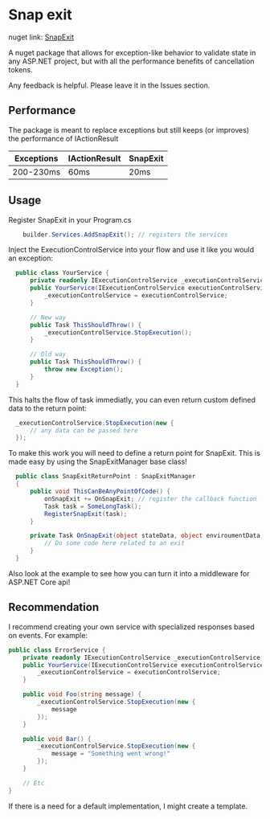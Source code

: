 
# Snap exit
nuget link: [SnapExit](https://www.nuget.org/packages/SnapExit/)

A nuget package that allows for exception-like behavior to validate state in any ASP.NET project, but with all the performance benefits of cancellation tokens.

Any feedback is helpful. Please leave it in the Issues section.

## Performance
The package is meant to replace exceptions but still keeps (or improves) the performance of IActionResult

| Exceptions | IActionResult | SnapExit |
|------------|---------------|----------|
| 200-230ms  | 60ms          | 20ms     |

## Usage

Register SnapExit in your Program.cs

```csharp
    builder.Services.AddSnapExit(); // registers the services
```

Inject the ExecutionControlService into your flow and use it like you would an exception:

```csharp
  public class YourService {
      private readonly IExecutionControlService _executionControlService;
      public YourService(IExecutionControlService executionControlService) {
          _executionControlService = executionControlService;
      }

      // New way
      public Task ThisShouldThrow() {
          _executionControlService.StopExecution();
      }

      // Old way
      public Task ThisShouldThrow() {
          throw new Exception();
      }
  }
```

This halts the flow of task immediatly, you can even return custom defined data to the return point:
```csharp
  _executionControlService.StopExecution(new {
      // any data can be passed here
  });
```

To make this work you will need to define a return point for SnapExit. This is made easy by using the SnapExitManager base class!
```csharp
  public class SnapExitReturnPoint : SnapExitManager
  {
      public void ThisCanBeAnyPointOfCode() {
          onSnapExit += OnSnapExit; // register the callback function
          Task task = SomeLongTask();
          RegisterSnapExit(task);
      }

      private Task OnSnapExit(object stateData, object enviroumentData) {
          // Do some code here related to an exit
      }
  }
```

Also look at the example to see how you can turn it into a middleware for ASP.NET Core api!

## Recommendation

I recommend creating your own service with specialized responses based on events.
For example:

```csharp
public class ErrorService {
    private readonly IExecutionControlService _executionControlService;
    public YourService(IExecutionControlService executionControlService) {
        _executionControlService = executionControlService;
    }

    public void Foo(string message) {
        _executionControlService.StopExecution(new {
            message
        });
    }

    public void Bar() {
        _executionControlService.StopExecution(new {
            message = "Something went wrong!"
        });
    }

    // Etc
}
```

If there is a need for a default implementation, I might create a template.
